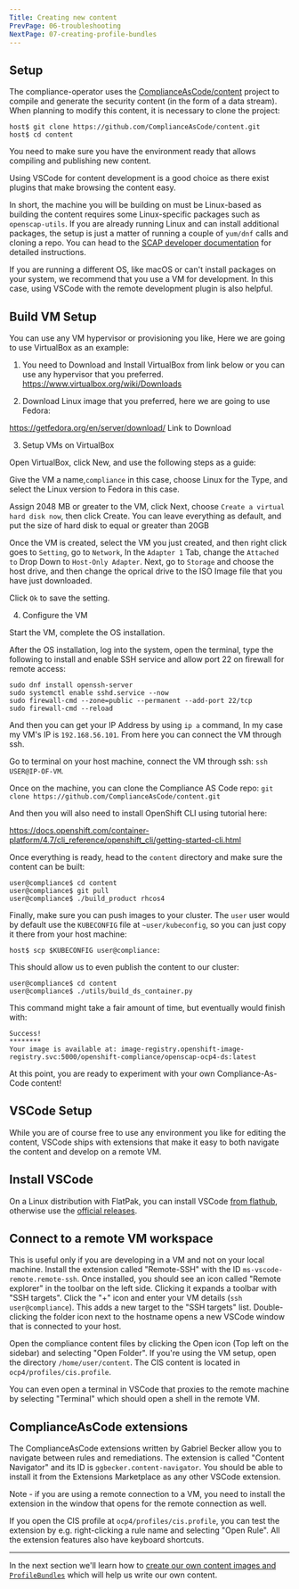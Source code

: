 ```yaml
---
Title: Creating new content
PrevPage: 06-troubleshooting
NextPage: 07-creating-profile-bundles
---
```

Setup
-----

The compliance-operator uses the [ComplianceAsCode/content](https://github.com/ComplianceAsCode/content)
project to compile and generate the security content (in the form of a data
stream). When planning to modify this content, it is necessary to clone
the project:

```
host$ git clone https://github.com/ComplianceAsCode/content.git
host$ cd content
```

You need to make sure you have the environment ready that allows
compiling and publishing new content.

Using VSCode for content development is a good choice as there exist plugins
that make browsing the content easy.

In short, the machine you will be building on must be Linux-based as building
the content requires some Linux-specific packages such as `openscap-utils`.
If you are already running Linux and can install additional packages, the
setup is just a matter of running a couple of `yum/dnf` calls and cloning a
repo. You can head to the [SCAP developer
documentation](https://github.com/ComplianceAsCode/content/blob/master/docs/manual/developer_guide.adoc#building-complianceascode)
for detailed instructions.

If you are running a different OS, like macOS or can't install packages on
your system, we recommend that you use a VM for development. In this case,
using VSCode with the remote development plugin is also helpful.

Build VM Setup
--------------
You can use any VM hypervisor or provisioning you like, Here we are going to use VirtualBox as an example:

1. You need to Download and Install VirtualBox from link below or you can use any hypervisor that you preferred.
https://www.virtualbox.org/wiki/Downloads

2. Download Linux image that you preferred, here we are going to use Fedora:

https://getfedora.org/en/server/download/ Link to Download

3. Setup VMs on VirtualBox

Open VirtualBox, click New, and use the following steps as a guide:

Give the VM a name,`compliance` in this case, choose Linux for the Type, and select the Linux version to Fedora in this case.

Assign 2048 MB or greater to the VM, click Next, choose `Create a virtual hard disk now`, then click Create.
You can leave everything as default, and put the size of hard disk to equal or greater than 20GB

Once the VM is created, select the VM you just created, and then right click goes to `Setting`, go to `Network`, 
In the `Adapter 1` Tab, change the `Attached to` Drop Down to `Host-Only Adapter`. Next, go to `Storage` and choose the 
host drive, and then change the oprical drive to the ISO Image file that you have just downloaded.

Click `Ok` to save the setting.

4. Configure the VM

Start the VM, complete the OS installation. 

After the OS installation, log into the system, open the terminal, type the following to install and enable SSH service 
and allow port 22 on firewall for remote access:

```
sudo dnf install openssh-server
sudo systemctl enable sshd.service --now
sudo firewall-cmd --zone=public --permanent --add-port 22/tcp
sudo firewall-cmd --reload
```

And then you can get your IP Address by using `ip a` command,
In my case my VM's IP is `192.168.56.101`. From here you can connect the VM through ssh.

Go to terminal on your host machine, connect the VM through ssh: `ssh USER@IP-OF-VM`.

Once on the machine, you can clone the Compliance AS Code repo:
`git clone https://github.com/ComplianceAsCode/content.git`

And then you will also need to install OpenShift CLI using tutorial here: 

https://docs.openshift.com/container-platform/4.7/cli_reference/openshift_cli/getting-started-cli.html

Once everything is ready, head to the `content` directory and make sure the content can be built:
```
user@compliance$ cd content
user@compliance$ git pull
user@compliance$ ./build_product rhcos4
```

Finally, make sure you can push images to your cluster. The `user` user would by default
use the `KUBECONFIG` file at `~user/kubeconfig`, so you can just copy it there from your
host machine:
```
host$ scp $KUBECONFIG user@compliance:
```

This should allow us to even publish the content to our cluster:
```
user@compliance$ cd content
user@compliance$ ./utils/build_ds_container.py
```
This command might take a fair amount of time, but eventually would finish with:
```
Success!
********
Your image is available at: image-registry.openshift-image-registry.svc:5000/openshift-compliance/openscap-ocp4-ds:latest
```

At this point, you are ready to experiment with your own Compliance-As-Code content!

VSCode Setup
-------------
While you are of course free to use any environment you like for editing the content,
VSCode ships with extensions that make it easy to both navigate the content and develop
on a remote VM.

Install VSCode
--------------
On a Linux distribution with FlatPak, you can install VSCode [from flathub](https://flathub.org/apps/details/com.visualstudio.code),
otherwise use the [official releases](https://code.visualstudio.com/Download).

Connect to a remote VM workspace
--------------------------------
This is useful only if you are developing in a VM and not on your local machine.
Install the extension called "Remote-SSH" with the ID `ms-vscode-remote.remote-ssh`.
Once installed, you should see an icon called "Remote explorer" in the toolbar
on the left side. Clicking it expands a toolbar with "SSH targets". Click the "+"
icon and enter your VM details (`ssh user@compliance`). This adds a new target to 
the "SSH targets" list. Double-clicking the folder icon next to the hostname opens a 
new VSCode window that is connected to your host.

Open the compliance content files by clicking the Open icon (Top left on the sidebar)
and selecting "Open Folder". If you're using the VM setup, open the directory
`/home/user/content`. The CIS content is located in `ocp4/profiles/cis.profile`.

You can even open a terminal in VSCode that proxies to the remote machine by selecting
"Terminal" which should open a shell in the remote VM.

ComplianceAsCode extensions
---------------------------
The ComplianceAsCode extensions written by Gabriel Becker allow you to
navigate between rules and remediations. The extension is called "Content
Navigator" and its ID is `ggbecker.content-navigator`.  You should be able to
install it from the Extensions Marketplace as any other VSCode extension.

Note - if you are using a remote connection to a VM, you need to install the
extension in the window that opens for the remote connection as well.

If you open the CIS profile at `ocp4/profiles/cis.profile`, you can test the
extension by e.g. right-clicking a rule name and selecting "Open Rule". All
the extension features also have keyboard shortcuts.

***

In the next section we'll learn how to [create our own content images and
`ProfileBundles`](08-creating-profile-bundles.md) which will help us write
our own content.